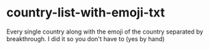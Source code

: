 # country-list-with-emoji-txt
Every single country along with the emoji of the country separated by breakthrough. I did it so you don't have to (yes by hand)
